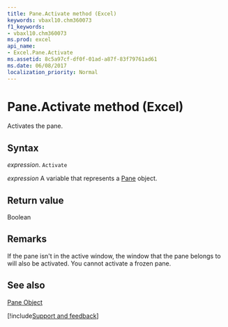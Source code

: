 ```yaml
---
title: Pane.Activate method (Excel)
keywords: vbaxl10.chm360073
f1_keywords:
- vbaxl10.chm360073
ms.prod: excel
api_name:
- Excel.Pane.Activate
ms.assetid: 8c5a97cf-df0f-01ad-a87f-83f79761ad61
ms.date: 06/08/2017
localization_priority: Normal
---
```



# Pane.Activate method (Excel)

Activates the pane. 


## Syntax

_expression_. `Activate`

_expression_ A variable that represents a [Pane](Excel.Pane.md) object.


## Return value

Boolean


## Remarks

If the pane isn't in the active window, the window that the pane belongs to will also be activated. You cannot activate a frozen pane.


## See also


[Pane Object](Excel.Pane.md)

[!include[Support and feedback](~/includes/feedback-boilerplate.md)]